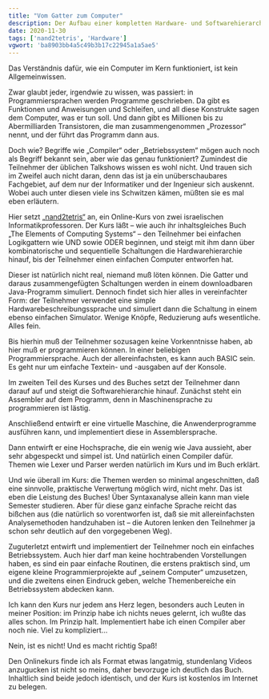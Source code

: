 ```yaml
---
title: "Vom Gatter zum Computer"
description: Der Aufbau einer kompletten Hardware- und Softwarehierarchie zu Lehrzwecken
date: 2020-11-30
tags: ['nand2tetris', 'Hardware']
vgwort: 'ba8903bb4a5c49b3b17c22945a1a5ae5'
---
```

Das Verständnis dafür, wie ein Computer im Kern funktioniert, ist kein Allgemeinwissen.

Zwar glaubt jeder, irgendwie zu wissen, was passiert: in Programmiersprachen werden Programme geschrieben. Da gibt es Funktionen und Anweisungen und Schleifen, und all diese Konstrukte sagen dem Computer, was er tun soll. Und dann gibt es Millionen bis zu Abermilliarden Transistoren, die man zusammengenommen „Prozessor“ nennt, und der führt das Programm dann aus.

Doch wie? Begriffe wie „Compiler“ oder „Betriebssystem“ mögen auch noch als Begriff bekannt sein, aber wie das genau funktioniert? Zumindest die Teilnehmer der üblichen Talkshows wissen es wohl nicht. Und trauen sich im Zweifel auch nicht daran, denn das ist ja ein unüberschaubares Fachgebiet, auf dem nur der Informatiker und der Ingenieur sich auskennt. Wobei auch unter diesen viele ins Schwitzen kämen, müßten sie es mal eben erläutern.

Hier setzt [„nand2tetris“](https://www.nand2tetris.org/) an, ein Online-Kurs von zwei israelischen Informatikprofessoren. Der Kurs läßt – wie auch ihr inhaltsgleiches Buch „The Elements of Computing Systems“ – den Teilnehmer bei einfachen Logikgattern wie UND sowie ODER beginnen, und steigt mit ihm dann über kombinatorische und sequentielle Schaltungen die Hardwarehierarchie hinauf, bis der Teilnehmer einen einfachen Computer entworfen hat.

Dieser ist natürlich nicht real, niemand muß löten können. Die Gatter und daraus zusammengefügten Schaltungen werden in einem downloadbaren Java-Programm simuliert. Dennoch findet sich hier alles in vereinfachter Form: der Teilnehmer verwendet eine simple Hardwarebeschreibungssprache und simuliert dann die Schaltung in einem ebenso einfachen Simulator. Wenige Knöpfe, Reduzierung aufs wesentliche. Alles fein.

Bis hierhin muß der Teilnehmer sozusagen keine Vorkenntnisse haben, ab hier muß er programmieren können. In einer beliebigen Programmiersprache. Auch der allereinfachsten, es kann auch BASIC sein. Es geht nur um einfache Textein- und -ausgaben auf der Konsole.

Im zweiten Teil des Kurses und des Buches setzt der Teilnehmer dann darauf auf und steigt die Softwarehierarchie hinauf. Zunächst steht ein Assembler auf dem Programm, denn in Maschinensprache zu programmieren ist lästig.

Anschließend entwirft er eine virtuelle Maschine, die Anwenderprogramme ausführen kann, und implementiert diese in Assemblersprache.

Dann entwirft er eine Hochsprache, die ein wenig wie Java aussieht, aber sehr abgespeckt und simpel ist. Und natürlich einen Compiler dafür. Themen wie Lexer und Parser werden natürlich im Kurs und im Buch erklärt.

Und wie überall im Kurs: die Themen werden so minimal angeschnitten, daß eine sinnvolle, praktische Verwertung möglich wird, nicht mehr. Das ist eben die Leistung des Buches! Über Syntaxanalyse allein kann man viele Semester studieren. Aber für diese ganz einfache Sprache reicht das bißchen aus (die natürlich so vorentworfen ist, daß sie mit allereinfachsten Analysemethoden handzuhaben ist – die Autoren lenken den Teilnehmer ja schon sehr deutlich auf den vorgegebenen Weg).

Zuguterletzt entwirft und implementiert der Teilnehmer noch ein einfaches Betriebssystem. Auch hier darf man keine hochtrabenden Vorstellungen haben, es sind ein paar einfache Routinen, die erstens praktisch sind, um eigene kleine Programmierprojekte auf „seinem Computer“ umzusetzen, und die zweitens einen Eindruck geben, welche Themenbereiche ein Betriebssystem abdecken kann.

Ich kann den Kurs nur jedem ans Herz legen, besonders auch Leuten in meiner Position: im Prinzip habe ich nichts neues gelernt, ich wußte das alles schon. Im Prinzip halt. Implementiert habe ich einen Compiler aber noch nie. Viel zu kompliziert…

Nein, ist es nicht! Und es macht richtig Spaß!

Den Onlinekurs finde ich als Format etwas langatmig, stundenlang Videos anzugucken ist nicht so meins, daher bevorzuge ich deutlich das Buch. Inhaltlich sind beide jedoch identisch, und der Kurs ist kostenlos im Internet zu belegen.

